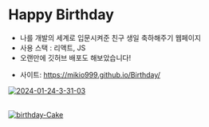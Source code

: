 # Happy Birthday

- 나를 개발의 세계로 입문시켜준 친구 생일 축하해주기 웹페이지
- 사용 스택 : 리액트, JS
- 오랜만에 깃허브 배포도 해보았습니다! <br/>
* 사이트:  https://mikio999.github.io/Birthday/

<a href="https://ibb.co/fqBy65K"><img src="https://i.ibb.co/gmHfqpX/2024-01-24-3-31-03.png" alt="2024-01-24-3-31-03" border="0"></a><br /><a target='_blank' href='https://freeonlinedice.com/'></a><br />

<a href="https://ibb.co/S0YD4Gs"><img src="https://i.ibb.co/VDn0c5j/birthday-Cake.png" alt="birthday-Cake" border="0"></a>
